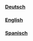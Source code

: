 ### [Deutsch](https://github.com/D1p4k/ChainSMPGuide/blob/main/DE/ChainSMPModLoaders.md)
### [English](https://github.com/D1p4k/ChainSMPGuide/blob/main/EN/ChainSMPModLoaders.md)
### [Spanisch](https://github.com/D1p4k/ChainSMPGuide/blob/main/ES/ChainSMPModLoaders.md) <br/> 

